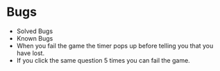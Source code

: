 # Bugs 
 * Solved Bugs
 * Known Bugs
  * When you fail the game the timer pops up before telling you that you have lost.
  * If you click the same question 5 times you can fail the game.